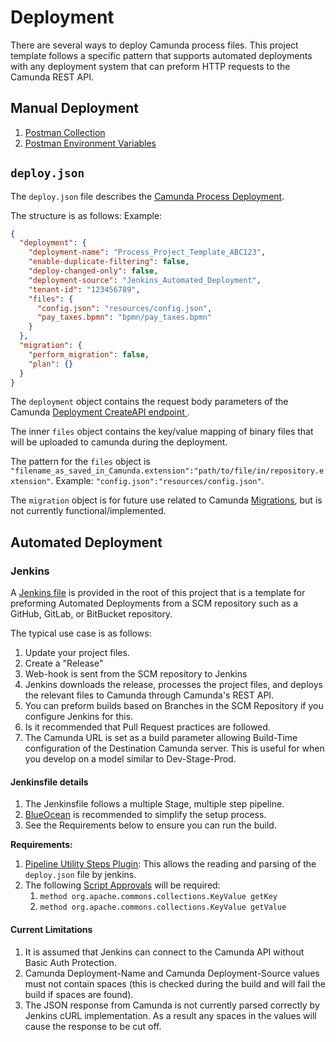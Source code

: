 # Deployment

There are several ways to deploy Camunda process files.  This project template follows a specific pattern that supports automated deployments with any deployment system that can preform HTTP requests to the Camunda REST API.

## Manual Deployment

1. [Postman Collection](ProcessProjectRenameMe.postman_collection)
1. [Postman Environment Variables](CamundaServer.postman_environment)

## `deploy.json`

The `deploy.json` file describes the [Camunda Process Deployment](https://docs.camunda.org/manual/7.7/reference/rest/deployment/post-deployment/).

The structure is as follows:
Example:

```json
{
  "deployment": {
    "deployment-name": "Process_Project_Template_ABC123",
    "enable-duplicate-filtering": false,
    "deploy-changed-only": false,
    "deployment-source": "Jenkins_Automated_Deployment",
    "tenant-id": "123456789",
    "files": {
      "config.json": "resources/config.json",
      "pay_taxes.bpmn": "bpmn/pay_taxes.bpmn"
    }
  },
  "migration": {
    "perform_migration": false,
    "plan": {}
  }
}
```

The `deployment` object contains the request body parameters of the Camunda [Deployment CreateAPI endpoint ](https://docs.camunda.org/manual/7.7/reference/rest/deployment/post-deployment/).  

The inner `files` object contains the key/value mapping of binary files that will be uploaded to camunda during the deployment.

The pattern for the `files` object is `"filename_as_saved_in_Camunda.extension":"path/to/file/in/repository.extension"`.  Example: `"config.json":"resources/config.json"`.

The `migration` object is for future use related to Camunda [Migrations](https://docs.camunda.org/manual/7.7/reference/rest/migration/), but is not currently functional/implemented.


## Automated Deployment

### Jenkins

A [Jenkins file](../Jenkinsfile) is provided in the root of this project that is a template for preforming Automated Deployments from a SCM repository such as a GitHub, GitLab, or BitBucket repository.

The typical use case is as follows:

1. Update your project files.
1. Create a "Release"
1. Web-hook is sent from the SCM repository to Jenkins
1. Jenkins downloads the release, processes the project files, and deploys the relevant files to Camunda through Camunda's REST API.
1. You can preform builds based on Branches in the SCM Repository if you configure Jenkins for this.
1. Is it recommended that Pull Request practices are followed.
1. The Camunda URL is set as a build parameter allowing Build-Time configuration of the Destination Camunda server.  This is useful for when you develop on a model similar to Dev-Stage-Prod.

#### Jenkinsfile details

1. The Jenkinsfile follows a multiple Stage, multiple step pipeline.
1. [BlueOcean](https://jenkins.io/projects/blueocean/) is recommended to simplify the setup process.
1. See the Requirements below to ensure you can run the build.

**Requirements:**

1. [Pipeline Utility Steps Plugin](https://wiki.jenkins-ci.org/display/JENKINS/Pipeline+Utility+Steps+Plugin): This allows the reading and parsing of the `deploy.json` file by jenkins.
1. The following [Script Approvals](https://wiki.jenkins-ci.org/display/JENKINS/Script+Security+Plugin/#ScriptSecurityPlugin-ScriptApproval) will be required:
    1. `method org.apache.commons.collections.KeyValue getKey`
    1. `method org.apache.commons.collections.KeyValue getValue`

#### Current Limitations

1. It is assumed that Jenkins can connect to the Camunda API without Basic Auth Protection.
1. Camunda Deployment-Name and Camunda Deployment-Source values must not contain spaces (this is checked during the build and will fail the build if spaces are found).
1. The JSON response from Camunda is not currently parsed correctly by Jenkins cURL implementation.  As a result any spaces in the values will cause the response to be cut off.
